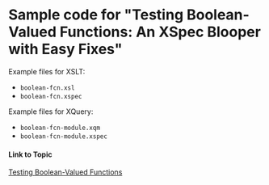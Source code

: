 # Sample code for "Testing Boolean-Valued Functions: An XSpec Blooper with Easy Fixes"

Example files for XSLT:

* `boolean-fcn.xsl`
* `boolean-fcn.xspec`

Example files for XQuery:

* `boolean-fcn-module.xqm`
* `boolean-fcn-module.xspec`

#### Link to Topic
[Testing Boolean-Valued Functions](https://medium.com/@xspectacles/testing-boolean-valued-functions-xspec-blooper-4c27b2055f0b)
